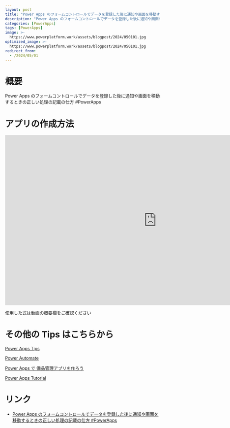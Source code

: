 ```yaml
---
layout: post
title: "Power Apps のフォームコントロールでデータを登録した後に通知や画面を移動するときの正しい処理の記載の仕方 #PowerApps"
description: "Power Apps のフォームコントロールでデータを登録した後に通知や画面を移動するときの正しい処理の記載の仕方 #PowerAppsを動画で分かりやすく解説"
categories: [PowerApps]
tags: [PowerApps]
image: >-
  https://www.powerplatform.work/assets/blogpost/2024/050101.jpg
optimized_image: >-
  https://www.powerplatform.work/assets/blogpost/2024/050101.jpg
redirect_from:
  - /2024/05/01
---
```



#  概要

Power Apps のフォームコントロールでデータを登録した後に通知や画面を移動するときの正しい処理の記載の仕方 #PowerApps


# アプリの作成方法

<iframe width="983" height="553" src="https://www.youtube.com/embed/3foU0mRgdzs" title="YouTube video player" frameborder="0" allow="accelerometer; autoplay; clipboard-write; encrypted-media; gyroscope; picture-in-picture" allowfullscreen></iframe>


使用した式は動画の概要欄をご確認ください


# その他の Tips はこちらから

[Power Apps Tips](https://www.youtube.com/watch?v=VrAQf3JQ7yM&list=PLVhFi1fb3DqakSLVMn22DDcySXh9jtzi- )


[Power Automate](https://www.youtube.com/watch?v=-YnJYT0ASEM&list=PLVhFi1fb3Dqbzic6GieqnLFgD3aTj-eHA)


[Power Apps で 備品管理アプリを作ろう](https://www.youtube.com/playlist?list=PLVhFi1fb3DqZM3HKb8Hea6XEL96990Fyn)


[Power Apps Tutorial](https://www.youtube.com/playlist?list=PLVhFi1fb3DqalxpL974VvAJvV4iWoSbe_)


# リンク


- [Power Apps のフォームコントロールでデータを登録した後に通知や画面を移動するときの正しい処理の記載の仕方 #PowerApps](https://www.youtube.com/watch?v=3foU0mRgdzs)

